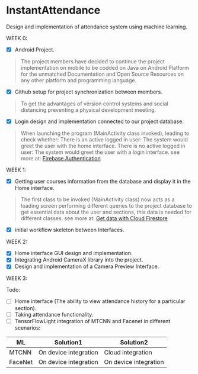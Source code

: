 # InstantAttendance
Design and implementation of attendance system using machine learning.


WEEK 0:
- [x] Android Project.
> The project members have decided to continue the project implementation on mobile to be codded on Java on Android Platform for the unmatched Documentation and Open Source Resources on any other platform and programming language.
- [x] Github setup for project synchronization between members.
> To get the advantages of version control systems and social distancing preventing a physical development meeting.
- [x] Login design and implementation connected to our project database.
> When launching the program (MainActivity class invoked), leading to check whether:
There is an active logged in user: The system would greet the user with the home interface. 
There is no active logged in user: The system would greet the user with a login interface.
see more at: [Firebase Authentication](https://firebase.google.com/docs/auth)

WEEK 1:
- [x] Getting user courses information from the database and display it in the Home interface.
> The first class to be invoked (MainActivity class) now acts as a loading screen performing different queries to the project database to get essential data about the user and sections, this data is needed for different classes.
see more at: [Get data with Cloud Firestore](https://firebase.google.com/docs/firestore/query-data/get-data)
- [x] initial workflow skeleton between Interfaces.

WEEK 2:
- [x] Home interface GUI design and implementation.
- [x] Integrating Android CameraX library into the project.
- [x] Design and implementation of a Camera Preview Interface.

WEEK 3:

Todo:
- [ ] Home interface (The ability to view attendance history for a particular section).
- [ ] Taking attendance functionality.
- [ ] TensorFlowLight integration of MTCNN and Facenet in different scenarios:

| ML | Solution1 | Solution2 |
| --- | --- | --- |
| MTCNN | On device integration | Cloud integration |
| FaceNet | On device integration | On device integration |


